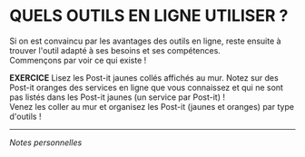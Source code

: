 # QUELS OUTILS EN LIGNE UTILISER ?

Si on est convaincu par les avantages des outils en ligne, reste ensuite à trouver l'outil adapté à ses besoins et ses compétences.   
Commençons par voir ce qui existe !   

**EXERCICE** Lisez les Post-it jaunes collés affichés au mur. Notez sur des Post-it oranges des services en ligne que vous connaissez et qui ne sont pas listés dans les Post-it jaunes (un service par Post-it) !   
Venez les coller au mur et organisez les Post-it (jaunes et oranges) par type d'outils !   

---
*Notes personnelles*   